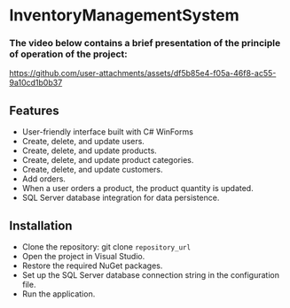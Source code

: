 
 <h1>InventoryManagementSystem</h1>
 
 <h3>The video below contains a brief presentation of the principle of operation of the project:</h3>

https://github.com/user-attachments/assets/df5b85e4-f05a-46f8-ac55-9a10cd1b0b37

## Features
- User-friendly interface built with C# WinForms
- Create, delete, and update users.
- Create, delete, and update products.
- Create, delete, and update product categories.
- Create, delete, and update customers.
- Add orders.
- When a user orders a product, the product quantity is updated.
- SQL Server database integration for data persistence.


## Installation 
- Clone the repository: git clone `repository_url`
- Open the project in Visual Studio.
- Restore the required NuGet packages.
- Set up the SQL Server database connection string in the configuration file.
- Run the application.






